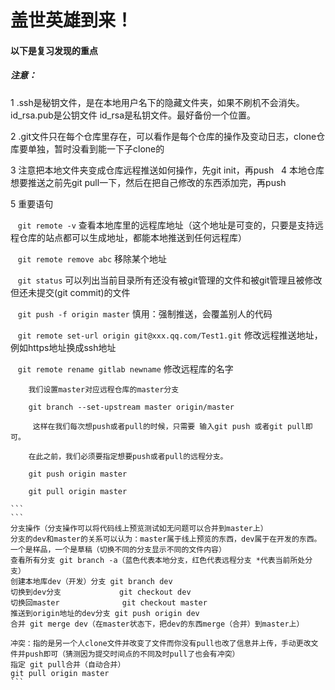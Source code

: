  
 # 盖世英雄到来！

 #### 以下是复习发现的重点

 ##### 注意： 
 
  1 .ssh是秘钥文件，是在本地用户名下的隐藏文件夹，如果不刷机不会消失。id_rsa.pub是公钥文件 id_rsa是私钥文件。最好备份一个位置。
  
  2 .git文件只在每个仓库里存在，可以看作是每个仓库的操作及变动日志，clone仓库要单独，暂时没看到能一下子clone的
  
  3 注意把本地文件夹变成仓库远程推送如何操作，先git init，再push
  
  4 本地仓库想要推送之前先git pull一下，然后在把自己修改的东西添加完，再push
  
  5 重要语句
  
    ```git remote -v```  查看本地库里的远程库地址（这个地址是可变的，只要是支持远程仓库的站点都可以生成地址，都能本地推送到任何远程库）
    
    ```git remote remove abc``` 移除某个地址

    ```git status``` 可以列出当前目录所有还没有被git管理的文件和被git管理且被修改但还未提交(git commit)的文件

    ```git push -f origin master```  慎用：强制推送，会覆盖别人的代码
    
    ```git remote set-url origin git@xxx.qq.com/Test1.git``` 修改远程推送地址，例如https地址换成ssh地址
    
    ```git remote rename gitlab newname``` 修改远程库的名字
    
    
   ````
       我们设置master对应远程仓库的master分支

       git branch --set-upstream master origin/master

        这样在我们每次想push或者pull的时候，只需要 输入git push 或者git pull即可。

       在此之前，我们必须要指定想要push或者pull的远程分支。

       git push origin master

       git pull origin master
  
   ```
   ```
  分支操作（分支操作可以将代码线上预览测试如无问题可以合并到master上）
  分支的dev和master的关系可以认为：master属于线上预览的东西，dev属于在开发的东西。一个是样品，一个是草稿（切换不同的分支显示不同的文件内容）
  查看所有分支 git branch -a（蓝色代表本地分支，红色代表远程分支 *代表当前所处分支）
  创建本地库dev（开发）分支 git branch dev
  切换到dev分支             git checkout dev
  切换回master              git checkout master
  推送到origin地址的dev分支 git push origin dev
  合并 git merge dev（在master状态下，把dev的东西merge（合并）到master上）

  冲突：指的是另一个人clone文件并改变了文件而你没有pull也改了信息并上传，手动更改文件并push即可（猜测因为提交时间点的不同及时pull了也会有冲突）
  指定 git pull合并（自动合并）
  git pull origin master
  ```
